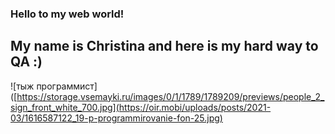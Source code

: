 ### Hello to my web world!
## My name is Christina and here is my hard way to QA :)
![тыж программист]([https://storage.vsemayki.ru/images/0/1/1789/1789209/previews/people_2_sign_front_white_700.jpg](https://oir.mobi/uploads/posts/2021-03/1616587122_19-p-programmirovanie-fon-25.jpg)
